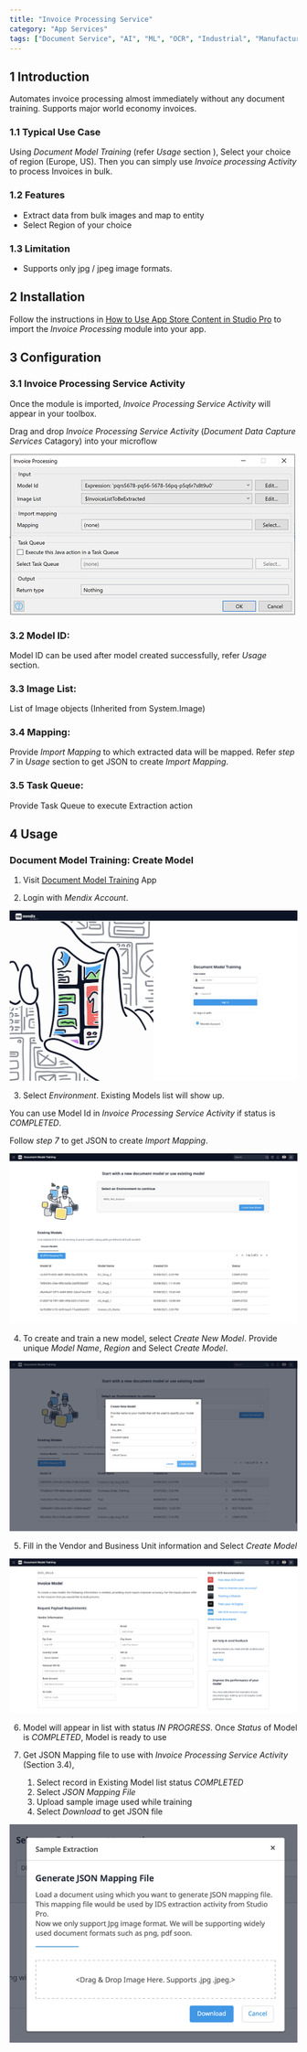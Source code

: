 ```yaml
---
title: "Invoice Processing Service"
category: "App Services"
tags: ["Document Service", "AI", "ML", "OCR", "Industrial", "Manufacturing"]
---
```


## 1 Introduction
Automates invoice processing almost immediately without any document training. Supports major world economy invoices.

### 1.1 Typical Use Case
Using _Document Model Training_ (refer _Usage_ section ), Select your choice of region (Europe, US). Then you can simply use _Invoice processing Activity_ to process Invoices in bulk. 

### 1.2 Features
* Extract data from bulk images and map to entity
* Select Region of your choice

### 1.3 Limitation
* Supports only jpg / jpeg image formats.

## 2 Installation

Follow the instructions in [How to Use App Store Content in Studio Pro](../general/app-store-content) to import the _Invoice Processing_ module into your app.

## 3 Configuration

### 3.1 Invoice Processing Service Activity
Once the module is imported, _Invoice Processing Service Activity_ will appear in your toolbox.

Drag and drop _Invoice Processing Service Activity_ (_Document Data Capture Services_ Catagory) into your microflow

![ip-activity](attachments/invoice-processing/ip-activity.png)

### 3.2 Model ID: 
Model ID can be used after model created successfully, refer _Usage_ section.

### 3.3 Image List: 
List of Image objects (Inherited from System.Image)

### 3.4 Mapping: 
Provide _Import Mapping_ to which extracted data will be mapped. Refer _step 7_ in _Usage_ section to get JSON to create _Import Mapping_.

### 3.5 Task Queue: 
Provide Task Queue to execute Extraction action

## 4 Usage

### Document Model Training: Create Model

1. Visit [Document Model Training](http://ddcs.mendixcloud.com) App

2. Login with _Mendix Account_.

![ip-login](attachments/invoice-processing/ip-login.png)

3. Select _Environment_. Existing Models list will show up. 

You can use Model Id in _Invoice Processing Service Activity_ if status is _COMPLETED_.

Follow _step 7_ to get JSON to create _Import Mapping_.

![ip-list-models](attachments/invoice-processing/ip-list-models.png)

4. To create and train a new model, select _Create New Model_. Provide unique _Model Name_, _Region_ and Select _Create Model_.

![ip-create-model-us](attachments/invoice-processing/ip-create-model-us.png)

5. Fill in the Vendor and Business Unit information and Select _Create Model_

![ip-create-model-inputs](attachments/invoice-processing/ip-create-model-inputs.png)

6. Model will appear in list with status _IN PROGRESS_. Once _Status_ of Model is _COMPLETED_, Model is ready to use

7. Get JSON Mapping file to use with _Invoice Processing Service Activity_ (Section 3.4),

    1. Select record in Existing Model list status _COMPLETED_ 
    2. Select _JSON Mapping File_
    3. Upload sample image used while training
    4. Select _Download_ to get JSON file
    
![ip-json-mapping](attachments/invoice-processing/ip-json-mapping.png)